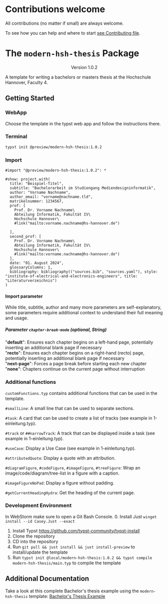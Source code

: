 # Contributions welcome

All contributions (no matter if small) are always welcome.

To see how you can help and where to start [see Contributing file](CONTRIBUTING.md).

# The `modern-hsh-thesis` Package
<div align="center">Version 1.0.2</div>

A template for writing a bachelors or masters thesis at the Hochschule Hannover, Faculty 4.

## Getting Started

### WebApp
Choose the template in the typst web app and follow the instructions there.

### Terminal
```bash
typst init @preview/modern-hsh-thesis:1.0.2
```

### Import
```typ
#import "@preview/modern-hsh-thesis:1.0.2": *

#show: project.with(
  title: "Beispiel-Titel",
  subtitle: "Bachelorarbeit im Studiengang Mediendesigninformatik",
  author: "Vorname Nachname",
  author_email: "vorname@nachname.tld",
  matrikelnummer: 1234567,
  prof: [
    Prof. Dr. Vorname Nachname\
    Abteilung Informatik, Fakultät IV\
    Hochschule Hannover\    
    #link("mailto:vorname.nachname@hs-hannover.de")
    
  ],
  second_prof: [
    Prof. Dr. Vorname Nachname\
    Abteilung Informatik, Fakultät IV\
    Hochschule Hannover\    
    #link("mailto:vorname.nachname@hs-hannover.de")
  ],
  date: "01. August 2024",
  glossaryColumns: 1,
  bibliography: bibliography(("sources.bib", "sources.yaml"), style: "institute-of-electrical-and-electronics-engineers", title: "Literaturverzeichnis")
)
```

#### Import parameter
While title, subtitle, author and many more parameters are self-explanatory, some parameters require additional context to understand their full meaning and usage. 

##### Parameter `chapter-break-mode` (optional, String)
"**default**": Ensures each chapter begins on a left-hand page, potentially inserting an additional blank page if necessary \
"**recto**": Ensures each chapter begins on a right-hand (recto) page, potentially inserting an additional blank page if necessary \
"**next-page**": Forces a page break before starting each new chapter
"**none**": Chapters continue on the current page without interruption


### Additional functions
`customFunctions.typ` contains additional functions that can be used in the template.

`#smallLine`: A small line that can be used to separate sections.

`#task`: A card that can be used to create a list of tracks (see example in 1-einleitung.typ).

`#track` or `##narrowTrack`: A track that can be displayed inside a task (see example in 1-einleitung.typ).

`#useCase`: Display a Use Case (see example in 1-einleitung.typ).

`#attributedQuote`: Display a quote with an attribution.

`#diagramFigure`, `#codeFigure`, `#imageFigure`, `#treeFigure`: Wrap an image/code/diagram/tree-list in a figure with a caption.

`#imageFigureNoPad`: Display a figure without padding.

`#getCurrentHeadingHydra`: Get the heading of the current page.



### Development Environment
In WebStorm make sure to open a Git Bash Console.
0. Install Just `winget install --id Casey.Just --exact`
1. Install Typst https://github.com/typst-community/typst-install
2. Clone the repository
3. CD into the repository
4. Run `git pull && just install && just install-preview` to install/update the template
5. Run `typst init @local/modern-hsh-thesis:1.0.2 && typst compile modern-hsh-thesis/main.typ` to compile the template


## Additional Documentation

Take a look at this complete Bachelor's thesis example using the `modern-hsh-thesis` template: [Bachelor's Thesis Example](https://github.com/MrToWy/Bachelorarbeit)
